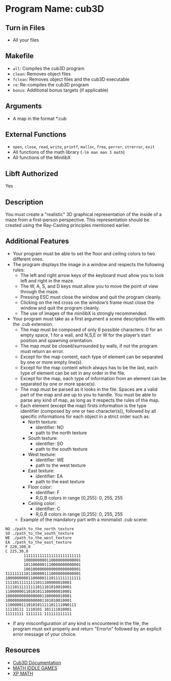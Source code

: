# Program Name: cub3D

## Turn in Files
- All your files

## Makefile
- `all`: Compiles the cub3D program
- `clean`: Removes object files
- `fclean`: Removes object files and the cub3D executable
- `re`: Re-compiles the cub3D program
- `bonus`: Additional bonus targets (if applicable)

## Arguments
- A map in the format *.cub

## External Functions
- `open`, `close`, `read`, `write`, `printf`, `malloc`, `free`, `perror`, `strerror`, `exit`
- All functions of the math library (`-lm man man 3 math`)
- All functions of the MinilibX

## Libft Authorized
Yes

## Description
You must create a "realistic" 3D graphical representation of the inside of a maze from a first-person perspective. This representation should be created using the Ray-Casting principles mentioned earlier.
## Additional Features
- Your program must be able to set the floor and ceiling colors to two different ones.
- The program displays the image in a window and respects the following rules:
  - The left and right arrow keys of the keyboard must allow you to look left and right in the maze.
  - The W, A, S, and D keys must allow you to move the point of view through the maze.
  - Pressing ESC must close the window and quit the program cleanly.
  - Clicking on the red cross on the window’s frame must close the window and quit the program cleanly.
  - The use of images of the minilibX is strongly recommended.
- Your program must take as a first argument a scene description file with the .cub extension.
  - The map must be composed of only 6 possible characters: 0 for an empty space, 1 for a wall, and N,S,E or W for the player’s start position and spawning orientation.
  - The map must be closed/surrounded by walls, if not the program must return an error.
  - Except for the map content, each type of element can be separated by one or more empty line(s).
  - Except for the map content which always has to be the last, each type of element can be set in any order in the file.
  - Except for the map, each type of information from an element can be separated by one or more space(s).
  - The map must be parsed as it looks in the file. Spaces are a valid part of the map and are up to you to handle. You must be able to parse any kind of map, as long as it respects the rules of the map.
  - Each element (except the map) firsts information is the type identifier (composed by one or two character(s)), followed by all specific informations for each object in a strict order such as:
    - North texture:
      - identifier: NO
      - path to the north texture
    - South texture:
      - identifier: SO
      - path to the south texture
    - West texture:
      - identifier: WE
      - path to the west texture
    - East texture:
      - identifier: EA
      - path to the east texture
    - Floor color:
      - identifier: F
      - R,G,B colors in range [0,255]: 0, 255, 255
    - Ceiling color:
      - identifier: C
      - R,G,B colors in range [0,255]: 0, 255, 255
  - Example of the mandatory part with a minimalist .cub scene:


```
NO ./path_to_the_north_texture
SO ./path_to_the_south_texture
WE ./path_to_the_west_texture
EA ./path_to_the_east_texture
F 220,100,0
C 225,30,0
        1111111111111111111111111
        1000000000110000000000001
        1011000001110000000000001
        1001000000000000000000001
111111111011000001110000000000001
100000000011000001110111111111111
11110111111111011100000010001
11110111111111011101010010001
11000000110101011100000010001
10000000000000001100000010001
10000000000000001101010010001
11000001110101011111011110N0111
11110111 1110101 101111010001
11111111 1111111 111111111111
```
- If any misconfiguration of any kind is encountered in the file, the program
must exit properly and return "Error\n" followed by an explicit error message
of your choice.

## Resources
- [Cub3D Documentation](https://harm-smits.github.io/42docs/projects/cub3d)
- [MATH IDDLE GAMES](https://blog.kongregate.com/the-math-of-idle-games-part-i/)
- [XP MATH](https://bulbapedia.bulbagarden.net/wiki/Experience)
  
